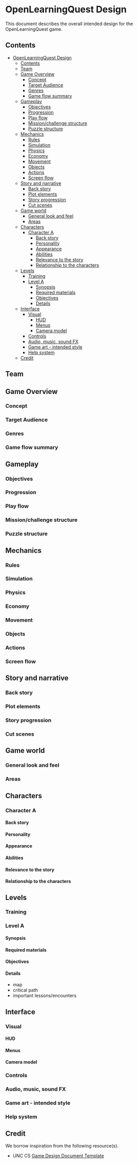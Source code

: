 # OpenLearningQuest Design

This document describes the overall intended design for the OpenLearningQuest game.

## Contents

- [OpenLearningQuest Design](#openlearningquest-design)
  - [Contents](#contents)
  - [Team](#team)
  - [Game Overview](#game-overview)
    - [Concept](#concept)
    - [Target Audience](#target-audience)
    - [Genres](#genres)
    - [Game flow summary](#game-flow-summary)
  - [Gameplay](#gameplay)
    - [Objectives](#objectives)
    - [Progression](#progression)
    - [Play flow](#play-flow)
    - [Mission/challenge structure](#missionchallenge-structure)
    - [Puzzle structure](#puzzle-structure)
  - [Mechanics](#mechanics)
    - [Rules](#rules)
    - [Simulation](#simulation)
    - [Physics](#physics)
    - [Economy](#economy)
    - [Movement](#movement)
    - [Objects](#objects)
    - [Actions](#actions)
    - [Screen flow](#screen-flow)
  - [Story and narrative](#story-and-narrative)
    - [Back story](#back-story)
    - [Plot elements](#plot-elements)
    - [Story progression](#story-progression)
    - [Cut scenes](#cut-scenes)
  - [Game world](#game-world)
    - [General look and feel](#general-look-and-feel)
    - [Areas](#areas)
  - [Characters](#characters)
    - [Character A](#character-a)
      - [Back story](#back-story-1)
      - [Personality](#personality)
      - [Appearance](#appearance)
      - [Abilities](#abilities)
      - [Relevance to the story](#relevance-to-the-story)
      - [Relationship to the characters](#relationship-to-the-characters)
  - [Levels](#levels)
    - [Training](#training)
    - [Level A](#level-a)
      - [Synopsis](#synopsis)
      - [Required materials](#required-materials)
      - [Objectives](#objectives-1)
      - [Details](#details)
  - [Interface](#interface)
    - [Visual](#visual)
      - [HUD](#hud)
      - [Menus](#menus)
      - [Camera model](#camera-model)
    - [Controls](#controls)
    - [Audio, music, sound FX](#audio-music-sound-fx)
    - [Game art - intended style](#game-art---intended-style)
    - [Help system](#help-system)
  - [Credit](#credit)

## Team

## Game Overview

### Concept

### Target Audience

### Genres

### Game flow summary

## Gameplay

### Objectives

### Progression

### Play flow

### Mission/challenge structure

### Puzzle structure

## Mechanics

### Rules

### Simulation

### Physics

### Economy

### Movement

### Objects

### Actions

### Screen flow

## Story and narrative

### Back story

### Plot elements

### Story progression

### Cut scenes

## Game world

### General look and feel

### Areas

## Characters

### Character A

#### Back story

#### Personality

#### Appearance

#### Abilities

#### Relevance to the story

#### Relationship to the characters

## Levels

### Training

### Level A

#### Synopsis

#### Required materials

#### Objectives

#### Details

- map
- critical path
- important lessons/encounters


## Interface

### Visual

#### HUD

#### Menus

#### Camera model

### Controls

### Audio, music, sound FX

### Game art - intended style

### Help system

## Credit

We borrow inspiration from the following resource(s).

- UNC CS [Game Design Document Template](https://www.cs.unc.edu/Courses/comp585-s15/DesignDocTemplate.pdf)
